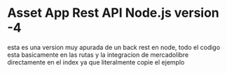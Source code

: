 # Asset App Rest API Node.js version -4


esta es una version muy apurada de un back rest en node, todo el codigo esta basicamente en las rutas y la integracion de mercadolibre directamente en
el index ya que literalmente copie el ejemplo
